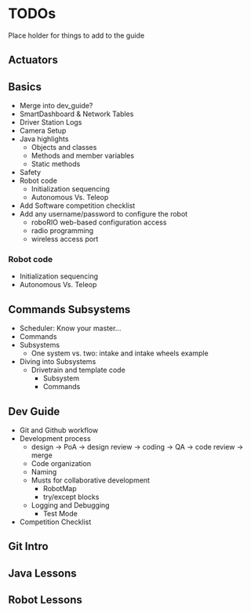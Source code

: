 # TODOs

Place holder for things to add to the guide

## Actuators

## Basics

- Merge into dev_guide?
- SmartDashboard & Network Tables
- Driver Station Logs
- Camera Setup
- Java highlights
    - Objects and classes
    - Methods and member variables
    - Static methods
- Safety
- Robot code
    - Initialization sequencing
    - Autonomous Vs. Teleop
- Add Software competition checklist
- Add any username/password to configure the robot
    - roboRIO web-based configuration access
    - radio programming
    - wireless access port

### Robot code

- Initialization sequencing
- Autonomous Vs. Teleop

## Commands Subsystems

- Scheduler: Know your master...
- Commands
- Subsystems
    - One system vs. two: intake and intake wheels example
- Diving into Subsystems
    - Drivetrain and template code
        - Subsystem
        - Commands

## Dev Guide

- Git and Github workflow
- Development process
    - design -> PoA -> design review -> coding -> QA -> code review -> merge
    - Code organization
    - Naming
    - Musts for collaborative development
        - RobotMap
        - try/except blocks
    - Logging and Debugging
        - Test Mode
- Competition Checklist

## Git Intro

## Java Lessons

## Robot Lessons